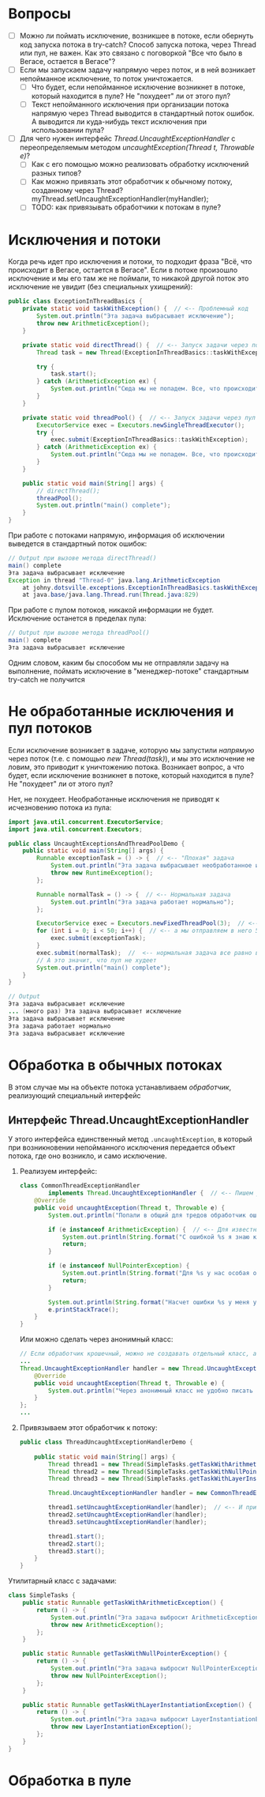 # Вопросы

- [ ] Можно ли поймать исключение, возникшее в потоке, если обернуть код запуска потока в try-catch? Способ запуска потока, через Thread или пул, не важен. Как это связано с поговоркой "Все что было в Вегасе, остается в Вегасе"?
- [ ] Если мы запускаем задачу напрямую через поток, и в ней возникает непойманное исключение, то поток уничтожается.
  - [ ] Что будет, если непойманное исключение возникнет в потоке, который находится в пуле? Не "похудеет" ли от этого пул?
  - [ ] Текст непойманного исключения при организации потока напрямую через Thread выводится в стандартный поток ошибок. А выводится ли куда-нибудь текст исключения при использовании пула?
- [ ] Для чего нужен интерфейс *Thread.UncaughtExceptionHandler* с переопределяемым методом *uncaughtException(Thread t, Throwable e)*?
  - [ ] Как с его помощью можно реализовать обработку исключений разных типов?
  - [ ] Как можно привязать этот обработчик к обычному потоку, созданному через Thread? myThread.setUncaughtExceptionHandler(myHandler);
  - [ ] TODO: как привязывать обработчики к потокам в пуле?

# Исключения и потоки

Когда речь идет про исключения и потоки, то подходит фраза "Всё, что происходит в Вегасе, остается в Вегасе". Если в потоке произошло исключение и мы его там же не поймали, то никакой другой поток это исключение не увидит (без специальных ухищрений):

```java
public class ExceptionInThreadBasics {
    private static void taskWithException() {  // <-- Проблемный код
        System.out.println("Эта задача выбрасывает исключение");
        throw new ArithmeticException();
    }

    private static void directThread() {  // <-- Запуск задачи через поток напрямую
        Thread task = new Thread(ExceptionInThreadBasics::taskWithException);

        try {
            task.start();
        } catch (ArithmeticException ex) {
            System.out.println("Сюда мы не попадем. Все, что происходит в Вегасе, остается в Вегасе");
        }
    }

    private static void threadPool() {  // <-- Запуск задачи через пул потоков
        ExecutorService exec = Executors.newSingleThreadExecutor();
        try {
            exec.submit(ExceptionInThreadBasics::taskWithException);
        } catch (ArithmeticException ex) {
            System.out.println("Сюда мы не попадем. Все, что происходит в Вегасе, остается в Вегасе");
        }
    }

    public static void main(String[] args) {
        // directThread();
        threadPool();
        System.out.println("main() complete");
    }
}
```

При работе с потоками напрямую, информация об исключении выведется в стандартный поток ошибок:

```java
// Output при вызове метода directThread()
main() complete
Эта задача выбрасывает исключение
Exception in thread "Thread-0" java.lang.ArithmeticException
	at johny.dotsville.exceptions.ExceptionInThreadBasics.taskWithException(ExceptionInThreadBasics.java:6)
	at java.base/java.lang.Thread.run(Thread.java:829)
```

При работе с пулом потоков, никакой информации не будет. Исключение останется в пределах пула:

```java
// Output при вызове метода threadPool()
main() complete
Эта задача выбрасывает исключение
```

Одним словом, каким бы способом мы не отправляли задачу на выполнение, поймать исключение в "менеджер-потоке" стандартным try-catch не получится

# Не обработанные исключения и пул потоков

Если исключение возникает в задаче, которую мы запустили *напрямую* через поток (т.е. с помощью *new Thread(task)*), и мы это исключение не ловим, это приводит к уничтожению потока. Возникает вопрос, а что будет, если исключение возникнет в потоке, который находится в пуле? Не "похудеет" ли от этого пул?

Нет, не похудеет. Необработанные исключения не приводят к исчезновению потока из пула:

```java
import java.util.concurrent.ExecutorService;
import java.util.concurrent.Executors;

public class UncaughtExceptionsAndThreadPoolDemo {
    public static void main(String[] args) {
        Runnable exceptionTask = () -> {  // <-- "Плохая" задача
            System.out.println("Эта задача выбрасывает необработанное исключение");
            throw new RuntimeException();
        };

        Runnable normalTask = () -> {  // <-- Нормальная задача
            System.out.println("Эта задача работает нормально");
        };

        ExecutorService exec = Executors.newFixedThreadPool(3);  // <-- Хотя пул всего на 3 потока,
        for (int i = 0; i < 50; i++) {  // <-- а мы отправляем в него 50 заведомо провальных задач,
            exec.submit(exceptionTask);
        }
        exec.submit(normalTask);  //  <-- нормальная задача все равно выполнится
        // А это значит, что пул не худеет
        System.out.println("main() complete");
    }
}

// Output
Эта задача выбрасывает исключение
... (много раз) Эта задача выбрасывает исключение
Эта задача выбрасывает исключение
Эта задача работает нормально
Эта задача выбрасывает исключение
```

# Обработка в обычных потоках

В этом случае мы на объекте потока устанавливаем *обработчик*, реализующий специальный интерфейс

## Интерфейс Thread.UncaughtExceptionHandler

У этого интерфейса единственный метод `.uncaughtException`, в который при возникновении непойманного исключения передается объект потока, где оно возникло, и само исключение.

1. Реализуем интерфейс:

   ```java
   class CommonThreadExceptionHandler
           implements Thread.UncaughtExceptionHandler {  // <-- Пишем реализацию
       @Override
       public void uncaughtException(Thread t, Throwable e) {
           System.out.println("Попали в общий для тредов обработчик ошибок");
   
           if (e instanceof ArithmeticException) {  // <-- Для известных проблем - известное решение
               System.out.println(String.format("С ошибкой %s я знаю как справиться", e.getClass()));
               return;
           }
   
           if (e instanceof NullPointerException) {
               System.out.println(String.format("Для %s у нас особая обработка", e.getClass()));
               return;
           }
   
           System.out.println(String.format("Насчет ошибки %s у меня указаний нет. Трейс:", e.getClass()));
           e.printStackTrace();
       }
   }
   ```

   Или можно сделать через анонимный класс:

   ```java
   // Если обработчик крошечный, можно не создавать отдельный класс, а воспользоваться анонимным
   ...
   Thread.UncaughtExceptionHandler handler = new Thread.UncaughtExceptionHandler() {
       @Override
       public void uncaughtException(Thread t, Throwable e) {
           System.out.println("Через анонимный класс не удобно писать объемные обработчики");
       }
   };
   ...
   ```

2. Привязываем этот обработчик к потоку:

   ```java
   public class ThreadUncaughtExceptionHandlerDemo {
       
       public static void main(String[] args) {
           Thread thread1 = new Thread(SimpleTasks.getTaskWithArithmeticException());
           Thread thread2 = new Thread(SimpleTasks.getTaskWithNullPointerException());
           Thread thread3 = new Thread(SimpleTasks.getTaskWithLayerInstantiationException());
   
           Thread.UncaughtExceptionHandler handler = new CommonThreadExceptionHandler();  // <-- Создаем обработчик
   
           thread1.setUncaughtExceptionHandler(handler);  // <-- И привязываем его тредам
           thread2.setUncaughtExceptionHandler(handler);
           thread3.setUncaughtExceptionHandler(handler);
   
           thread1.start();
           thread2.start();
           thread3.start();
       }
   }
   ```

Утилитарный класс с задачами:

```java
class SimpleTasks {
    public static Runnable getTaskWithArithmeticException() {
        return () -> {
            System.out.println("Эта задача выбросит ArithmeticException и не будет сама его ловить");
            throw new ArithmeticException();
        };
    }

    public static Runnable getTaskWithNullPointerException() {
        return () -> {
            System.out.println("Эта задача выбросит NullPointerException и не будет сама его ловить");
            throw new NullPointerException();
        };
    }

    public static Runnable getTaskWithLayerInstantiationException() {
        return () -> {
            System.out.println("Эта задача выбросит LayerInstantiationException и не будет сама его ловить");
            throw new LayerInstantiationException();
        };
    }
}
```





# Обработка в пуле

